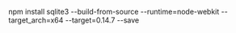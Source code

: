 npm install sqlite3 --build-from-source --runtime=node-webkit --target_arch=x64 --target=0.14.7 --save
